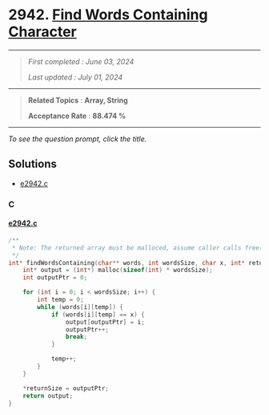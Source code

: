 # 2942. [Find Words Containing Character](<https://leetcode.com/problems/find-words-containing-character>)

------

> *First completed : June 03, 2024*
>
> *Last updated : July 01, 2024*


------

> **Related Topics** : **Array, String**
>
> **Acceptance Rate** : **88.474 %**


------

*To see the question prompt, click the title.*

## Solutions

- [e2942.c](<../my-submissions/e2942.c>)
### C
#### [e2942.c](<../my-submissions/e2942.c>)
```C
/**
 * Note: The returned array must be malloced, assume caller calls free().
 */
int* findWordsContaining(char** words, int wordsSize, char x, int* returnSize) {
    int* output = (int*) malloc(sizeof(int) * wordsSize);
    int outputPtr = 0;

    for (int i = 0; i < wordsSize; i++) {
        int temp = 0;
        while (words[i][temp]) {
            if (words[i][temp] == x) {
                output[outputPtr] = i;
                outputPtr++;
                break;
            }

            temp++;
        }
    }

    *returnSize = outputPtr;
    return output;
}
```

